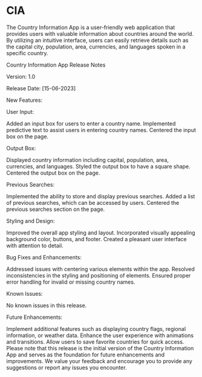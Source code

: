 # CIA
The Country Information App is a user-friendly web application that provides users with valuable information about countries around the world. By utilizing an intuitive interface, users can easily retrieve details such as the capital city, population, area, currencies, and languages spoken in a specific country.



Country Information App Release Notes

Version: 1.0

Release Date: [15-06-2023]

New Features:

User Input:

Added an input box for users to enter a country name.
Implemented predictive text to assist users in entering country names.
Centered the input box on the page.


Output Box:

Displayed country information including capital, population, area, currencies, and languages.
Styled the output box to have a square shape.
Centered the output box on the page.


Previous Searches:

Implemented the ability to store and display previous searches.
Added a list of previous searches, which can be accessed by users.
Centered the previous searches section on the page.


Styling and Design:

Improved the overall app styling and layout.
Incorporated visually appealing background color, buttons, and footer.
Created a pleasant user interface with attention to detail.

Bug Fixes and Enhancements:


Addressed issues with centering various elements within the app.
Resolved inconsistencies in the styling and positioning of elements.
Ensured proper error handling for invalid or missing country names.

Known Issues:

No known issues in this release.

Future Enhancements:

Implement additional features such as displaying country flags, regional information, or weather data.
Enhance the user experience with animations and transitions.
Allow users to save favorite countries for quick access.
Please note that this release is the initial version of the Country Information App and serves as the foundation for future enhancements and improvements. We value your feedback and encourage you to provide any suggestions or report any issues you encounter.
